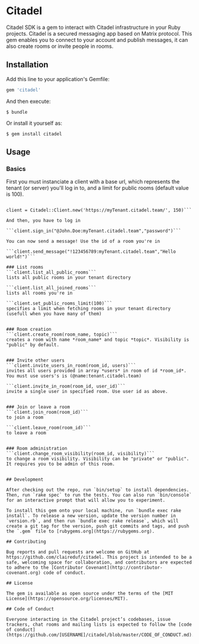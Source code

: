 # Citadel

Citadel SDK is a gem to interact with Citadel infrastructure in your Ruby projects.
Citadel is a secured messaging app based on Matrix protocol.
This gem enables you to connect to your account and publish messages, it can also create rooms or invite people in rooms.

## Installation

Add this line to your application's Gemfile:

```ruby
gem 'citadel'
```

And then execute:

    $ bundle

Or install it yourself as:

    $ gem install citadel

## Usage

### Basics

First you must instanciate a client with a base url, which represents the tenant (or server) you'll log in to, and a limit for public rooms (default value is 100).

```require 'citadel'

client = Citadel::Client.new('https://myTenant.citadel.team/', 150)```

And then, you have to log in

```client.sign_in("@John.Doe:myTenant.citadel.team","password")```

You can now send a message! Use the id of a room you're in

```client.send_message("!123456789:myTenant.citadel.team","Hello world!")```

### List rooms
```client.list_all_public_rooms```
lists all public rooms in your tenant directory

```client.list_all_joined_rooms```
lists all rooms you're in

```client.set_public_rooms_limit(100)```
specifies a limit when fetching rooms in your tenant directory (usefull when you have many of them)


### Room creation
```client.create_room(room_name, topic)```
creates a room with name *room_name* and topic *topic*. Visibility is "public" by default.


### Invite other users
```client.invite_users_in_room(room_id, users)```
invites all users provided in array *users* in room of id *room_id*. You must use users's is (@name:tenant.citadel.team)

```client.invite_in_room(room_id, user_id)```
invite a single user in specified room. Use user id as above.


### Join or leave a room
```client.join_room(room_id)```
to join a room

```client.leave_room(room_id)```
to leave a room


### Room administration
```client.change_room_visibility(room_id, visibility)```
to change a room visibility. Visibility can be "private" or "public". It requires you to be admin of this room.


## Development

After checking out the repo, run `bin/setup` to install dependencies. Then, run `rake spec` to run the tests. You can also run `bin/console` for an interactive prompt that will allow you to experiment.

To install this gem onto your local machine, run `bundle exec rake install`. To release a new version, update the version number in `version.rb`, and then run `bundle exec rake release`, which will create a git tag for the version, push git commits and tags, and push the `.gem` file to [rubygems.org](https://rubygems.org).

## Contributing

Bug reports and pull requests are welcome on GitHub at https://github.com/claireduf/citadel. This project is intended to be a safe, welcoming space for collaboration, and contributors are expected to adhere to the [Contributor Covenant](http://contributor-covenant.org) code of conduct.

## License

The gem is available as open source under the terms of the [MIT License](https://opensource.org/licenses/MIT).

## Code of Conduct

Everyone interacting in the Citadel project’s codebases, issue trackers, chat rooms and mailing lists is expected to follow the [code of conduct](https://github.com/[USERNAME]/citadel/blob/master/CODE_OF_CONDUCT.md).
